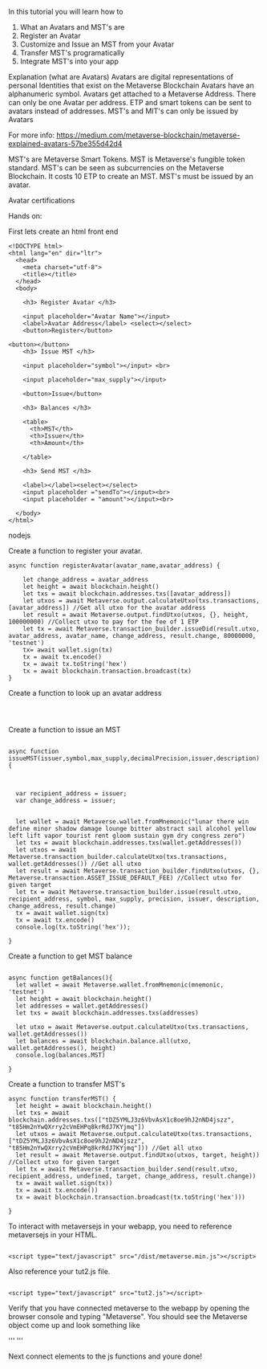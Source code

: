 In this tutorial you will learn how to

1. What an Avatars and MST's are
2. Register an Avatar
3. Customize and Issue an MST from your Avatar
4. Transfer MST's programatically
5. Integrate MST's into your app


Explanation
(what are Avatars)
Avatars are digital representations of personal Identities that exist on the Metaverse Blockchain
Avatars have an alphanumeric symbol.
Avatars get attached to a Metaverse Address. There can only be one Avatar per address.
ETP and smart tokens can be sent to avatars instead of addresses.
MST's and MIT's can only be issued by Avatars

For more info: https://medium.com/metaverse-blockchain/metaverse-explained-avatars-57be355d42d4

MST's are Metaverse Smart Tokens. MST is Metaverse's fungible token standard. MST's can be seen as subcurrencies on the Metaverse Blockchain.
It costs 10 ETP to create an MST. MST's must be issued by an avatar.

Avatar certifications

Hands on:

First lets create an html front end

```
<!DOCTYPE html>
<html lang="en" dir="ltr">
  <head>
    <meta charset="utf-8">
    <title></title>
  </head>
  <body>

    <h3> Register Avatar </h3>

    <input placeholder="Avatar Name"></input>
    <label>Avatar Address</label> <select></select>
    <button>Register</button>

<button></button>
    <h3> Issue MST </h3>

    <input placeholder="symbol"></input> <br>

    <input placeholder="max_supply"></input>

    <button>Issue</button>

    <h3> Balances </h3>

    <table>
      <th>MST</th>
      <th>Issuer</th>
      <th>Amount</th>

    </table>

    <h3> Send MST </h3>

    <label></label><select></select>
    <input placeholder ="sendTo"></input><br>
    <input placeholder = "amount"></input><br>

  </body>
</html>

```

nodejs

Create a function to register your avatar.

```
async function registerAvatar(avatar_name,avatar_address) {

    let change_address = avatar_address
    let height = await blockchain.height()
    let txs = await blockchain.addresses.txs([avatar_address])
    let utxos = await Metaverse.output.calculateUtxo(txs.transactions, [avatar_address]) //Get all utxo for the avatar address
    let result = await Metaverse.output.findUtxo(utxos, {}, height, 100000000) //Collect utxo to pay for the fee of 1 ETP
    let tx = await Metaverse.transaction_builder.issueDid(result.utxo, avatar_address, avatar_name, change_address, result.change, 80000000, 'testnet')
    tx= await wallet.sign(tx)
    tx = await tx.encode()
    tx = await tx.toString('hex')
    tx = await blockchain.transaction.broadcast(tx)
}

```

Create a function to look up an avatar address

```



```


Create a function to issue an MST

```

async function issueMST(issuer,symbol,max_supply,decimalPrecision,issuer,description){



  var recipient_address = issuer;
  var change_address = issuer;


  let wallet = await Metaverse.wallet.fromMnemonic("lunar there win define minor shadow damage lounge bitter abstract sail alcohol yellow left lift vapor tourist rent gloom sustain gym dry congress zero")
  let txs = await blockchain.addresses.txs(wallet.getAddresses())
  let utxos = await Metaverse.transaction_builder.calculateUtxo(txs.transactions, wallet.getAddresses()) //Get all utxo
  let result = await Metaverse.transaction_builder.findUtxo(utxos, {}, Metaverse.transaction.ASSET_ISSUE_DEFAULT_FEE) //Collect utxo for given target
  let tx = await Metaverse.transaction_builder.issue(result.utxo, recipient_address, symbol, max_supply, precision, issuer, description, change_address, result.change)
  tx = await wallet.sign(tx)
  tx = await tx.encode()
  console.log(tx.toString('hex'));

}

```

Create a function to get MST balance

```

async function getBalances(){
  let wallet = await Metaverse.wallet.fromMnemonic(mnemonic, 'testnet')
  let height = await blockchain.height()
  let addresses = wallet.getAddresses()
  let txs = await blockchain.addresses.txs(addresses)

  let utxo = await Metaverse.output.calculateUtxo(txs.transactions, wallet.getAddresses())
  let balances = await blockchain.balance.all(utxo, wallet.getAddresses(), height)
  console.log(balances.MST)

}
```


Create a function to transfer MST's

```
async function transferMST() {
  let height = await blockchain.height()
  let txs = await blockchain.addresses.txs(["tDZ5YMLJ3z6VbvAsX1c8oe9hJ2nND4jszz", "t85Hm2nYwQXrry2cVmEHPq8krRdJ7KYjmq"])
  let utxos = await Metaverse.output.calculateUtxo(txs.transactions, ["tDZ5YMLJ3z6VbvAsX1c8oe9hJ2nND4jszz", "t85Hm2nYwQXrry2cVmEHPq8krRdJ7KYjmq"])) //Get all utxo
  let result = await Metaverse.output.findUtxo(utxos, target, height)) //Collect utxo for given target
  let tx = await Metaverse.transaction_builder.send(result.utxo, recipient_address, undefined, target, change_address, result.change))
  tx = await wallet.sign(tx))
  tx = await tx.encode())
  tx = await blockchain.transaction.broadcast(tx.toString('hex')))

}

```

To interact with metaversejs in your webapp, you need to reference metaversejs in your HTML.

```

<script type="text/javascript" src="/dist/metaverse.min.js"></script>

```

Also reference your tut2.js file.

```

<script type="text/javascript" src="tut2.js"></script>

```

Verify that you have connected metaverse to the webapp by opening the browser console and typing "Metaverse". You should see the Metaverse object come up and look something like

''' '''

Next connect elements to the js functions and youre done!
